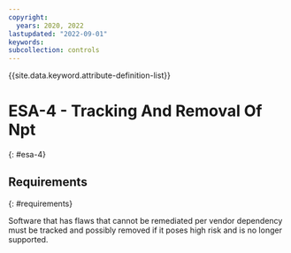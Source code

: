 ```yaml
---
copyright:
  years: 2020, 2022
lastupdated: "2022-09-01"
keywords: 
subcollection: controls
---
```



{{site.data.keyword.attribute-definition-list}}


# ESA-4 - Tracking And Removal Of Npt
{: #esa-4}

## Requirements
{: #requirements}

Software that has flaws that cannot be remediated per vendor dependency must be tracked and possibly removed if it poses high risk and is no longer supported.
